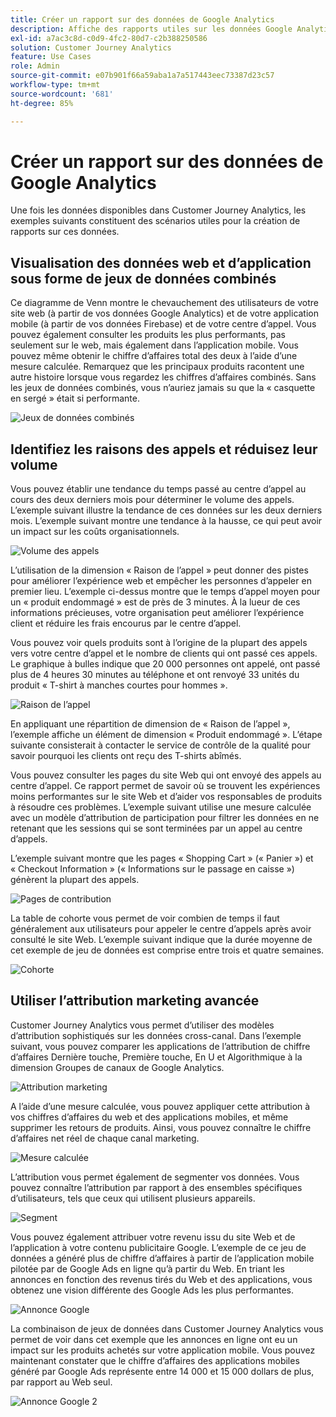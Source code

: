 ```yaml
---
title: Créer un rapport sur des données de Google Analytics
description: Affiche des rapports utiles sur les données Google Analytics dans Customer Journey Analytics
exl-id: a7ac3c8d-c0d9-4fc2-80d7-c2b388250586
solution: Customer Journey Analytics
feature: Use Cases
role: Admin
source-git-commit: e07b901f66a59aba1a7a517443eec73387d23c57
workflow-type: tm+mt
source-wordcount: '681'
ht-degree: 85%

---
```


# Créer un rapport sur des données de Google Analytics

Une fois les données disponibles dans Customer Journey Analytics, les exemples suivants constituent des scénarios utiles pour la création de rapports sur ces données.

## Visualisation des données web et dʼapplication sous forme de jeux de données combinés

Ce diagramme de Venn montre le chevauchement des utilisateurs de votre site web (à partir de vos données Google Analytics) et de votre application mobile (à partir de vos données Firebase) et de votre centre dʼappel. Vous pouvez également consulter les produits les plus performants, pas seulement sur le web, mais également dans lʼapplication mobile. Vous pouvez même obtenir le chiffre dʼaffaires total des deux à lʼaide dʼune mesure calculée. Remarquez que les principaux produits racontent une autre histoire lorsque vous regardez les chiffres dʼaffaires combinés. Sans les jeux de données combinés, vous nʼauriez jamais su que la « casquette en sergé » était si performante.

![Jeux de données combinés](../../assets/combined-datasets.png)

## Identifiez les raisons des appels et réduisez leur volume

Vous pouvez établir une tendance du temps passé au centre d’appel au cours des deux derniers mois pour déterminer le volume des appels. L’exemple suivant illustre la tendance de ces données sur les deux derniers mois. L’exemple suivant montre une tendance à la hausse, ce qui peut avoir un impact sur les coûts organisationnels.

![Volume des appels](../../assets/call-volume.png)

L’utilisation de la dimension « Raison de l’appel » peut donner des pistes pour améliorer l’expérience web et empêcher les personnes d’appeler en premier lieu. L’exemple ci-dessus montre que le temps d’appel moyen pour un « produit endommagé » est de près de 3 minutes. À la lueur de ces informations précieuses, votre organisation peut améliorer l’expérience client et réduire les frais encourus par le centre d’appel.

Vous pouvez voir quels produits sont à l’origine de la plupart des appels vers votre centre d’appel et le nombre de clients qui ont passé ces appels. Le graphique à bulles indique que 20 000 personnes ont appelé, ont passé plus de 4 heures 30 minutes au téléphone et ont renvoyé 33 unités du produit « T-shirt à manches courtes pour hommes ».

![Raison de lʼappel](../../assets/call-reason.png)

En appliquant une répartition de dimension de « Raison de l’appel », l’exemple affiche un élément de dimension « Produit endommagé ». Lʼétape suivante consisterait à contacter le service de contrôle de la qualité pour savoir pourquoi les clients ont reçu des T-shirts abîmés.

Vous pouvez consulter les pages du site Web qui ont envoyé des appels au centre d’appel. Ce rapport permet de savoir où se trouvent les expériences moins performantes sur le site Web et dʼaider vos responsables de produits à résoudre ces problèmes. L’exemple suivant utilise une mesure calculée avec un modèle d’attribution de participation pour filtrer les données en ne retenant que les sessions qui se sont terminées par un appel au centre d’appels.

L’exemple suivant montre que les pages « Shopping Cart » (« Panier ») et « Checkout Information » (« Informations sur le passage en caisse ») génèrent la plupart des appels.

![Pages de contribution](../../assets/contributing-pages.png)

La table de cohorte vous permet de voir combien de temps il faut généralement aux utilisateurs pour appeler le centre d’appels après avoir consulté le site Web. L’exemple suivant indique que la durée moyenne de cet exemple de jeu de données est comprise entre trois et quatre semaines.

![Cohorte](../../assets/cohort.png)

## Utiliser lʼattribution marketing avancée

Customer Journey Analytics vous permet d’utiliser des modèles d’attribution sophistiqués sur les données cross-canal. Dans lʼexemple suivant, vous pouvez comparer les applications de lʼattribution de chiffre dʼaffaires Dernière touche, Première touche, En U et Algorithmique à la dimension Groupes de canaux de Google Analytics.

![Attribution marketing](../../assets/mktg-attribution.png)

A lʼaide dʼune mesure calculée, vous pouvez appliquer cette attribution à vos chiffres dʼaffaires du web et des applications mobiles, et même supprimer les retours de produits. Ainsi, vous pouvez connaître le chiffre dʼaffaires net réel de chaque canal marketing.

![Mesure calculée](../../assets/calc-metric.png)

L’attribution vous permet également de segmenter vos données. Vous pouvez connaître lʼattribution par rapport à des ensembles spécifiques dʼutilisateurs, tels que ceux qui utilisent plusieurs appareils.

![Segment](../../assets/filter.png)

Vous pouvez également attribuer votre revenu issu du site Web et de l’application à votre contenu publicitaire Google. L’exemple de ce jeu de données a généré plus de chiffre d’affaires à partir de l’application mobile pilotée par de Google Ads en ligne qu’à partir du Web. En triant les annonces en fonction des revenus tirés du Web et des applications, vous obtenez une vision différente des Google Ads les plus performantes.

![Annonce Google](../../assets/google-ad.png)

La combinaison de jeux de données dans Customer Journey Analytics vous permet de voir dans cet exemple que les annonces en ligne ont eu un impact sur les produits achetés sur votre application mobile. Vous pouvez maintenant constater que le chiffre d’affaires des applications mobiles généré par Google Ads représente entre 14 000 et 15 000 dollars de plus, par rapport au Web seul.

![Annonce Google 2](../../assets/google-ad2.png)
